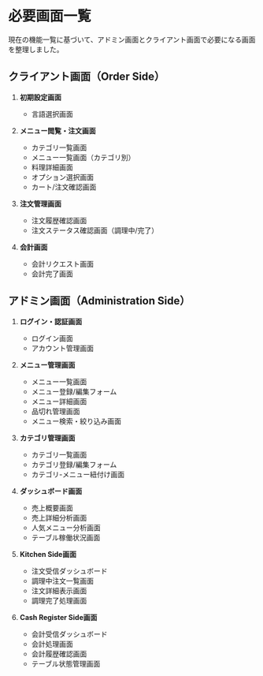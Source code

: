 # 必要画面一覧

現在の機能一覧に基づいて、アドミン画面とクライアント画面で必要になる画面を整理しました。

## クライアント画面（Order Side）

1. **初期設定画面**
   - 言語選択画面

2. **メニュー閲覧・注文画面**
   - カテゴリ一覧画面
   - メニュー一覧画面（カテゴリ別）
   - 料理詳細画面
   - オプション選択画面
   - カート/注文確認画面

3. **注文管理画面**
   - 注文履歴確認画面
   - 注文ステータス確認画面（調理中/完了）

4. **会計画面**
   - 会計リクエスト画面
   - 会計完了画面

## アドミン画面（Administration Side）

1. **ログイン・認証画面**
   - ログイン画面
   - アカウント管理画面

2. **メニュー管理画面**
   - メニュー一覧画面
   - メニュー登録/編集フォーム
   - メニュー詳細画面
   - 品切れ管理画面
   - メニュー検索・絞り込み画面

3. **カテゴリ管理画面**
   - カテゴリ一覧画面
   - カテゴリ登録/編集フォーム
   - カテゴリ-メニュー紐付け画面

4. **ダッシュボード画面**
   - 売上概要画面
   - 売上詳細分析画面
   - 人気メニュー分析画面
   - テーブル稼働状況画面

5. **Kitchen Side画面**
   - 注文受信ダッシュボード
   - 調理中注文一覧画面
   - 注文詳細表示画面
   - 調理完了処理画面

6. **Cash Register Side画面**
   - 会計受信ダッシュボード
   - 会計処理画面
   - 会計履歴確認画面
   - テーブル状態管理画面
